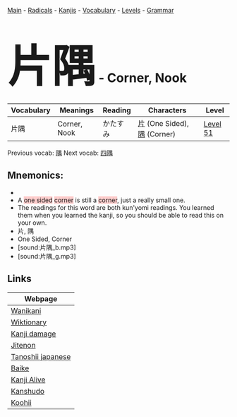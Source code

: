 <style> bigfont {font-size: 100px}</style>
[Main](../README.md) -
[Radicals](../radicals.md) -
[Kanjis](../kanjis.md) -
[Vocabulary](../vocabulary.md) -
[Levels](../levels.md) -
[Grammar](../grammar.md)
# <bigfont> 片隅</bigfont> - Corner, Nook 

| Vocabulary | Meanings | Reading | Characters | Level |
| --- | --- | --- | --- | --- |
| 片隅 | Corner, Nook | かたすみ |  [片](../kanjis/片.md) (One Sided), [隅](../kanjis/隅.md) (Corner) | [Level 51](../levels/wk_level51.md) |

Previous vocab: [隅](隅.md) Next vocab: [四隅](四隅.md) 

## Mnemonics:

* 
* A <span style="background-color:#ffcccb"> one sided</span> <span style="background-color:#ffcccb"> corner</span> is still a <span style="background-color:#ffcccb"> corner</span>, just a really small one.
* The readings for this word are both kun'yomi readings. You learned them when you learned the kanji, so you should be able to read this on your own.
* 片, 隅
* One Sided, Corner
* [sound:片隅_b.mp3]
* [sound:片隅_g.mp3]


## Links 

| Webpage |
| --- |
| [Wanikani          ](https://www.wanikani.com/kanji/片隅) |
| [Wiktionary        ](https://en.wiktionary.org/wiki/片隅) |
| [Kanji damage      ](http://www.kanjidamage.com/kanji/search?utf8=✓&q=片隅) |
| [Jitenon           ](https://jitenon.com/kanji/片隅) |
| [Tanoshii japanese ](https://www.tanoshiijapanese.com/dictionary/kanji.cfm?k=片隅) |
| [Baike             ](https://baike.baidu.com/item/片隅) |
| [Kanji Alive       ](https://app.kanjialive.com/片隅) |
| [Kanshudo          ](https://www.kanshudo.com/searchmn?q=片隅) |
| [Koohii            ](https://kanji.koohii.com/study/kanji/片隅) |

